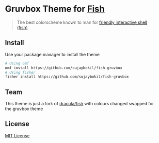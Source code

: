 # Gruvbox Theme for [Fish](http://fishshell.com)

> The best colorscheme known to man for [friendly interactive shell (fish)](http://fishshell.com)


## Install

Use your package manager to install the theme

```bash
# Using omf
omf install https://github.com/sujaybokil/fish-gruvbox
# Using fisher
fisher install https://github.com/sujaybokil/fish-gruvbox
```

## Team

This theme is just a fork of [dracula/fish](https://github.com/dracula/fish) with colours changed swapped for the gruvbox theme

## License

[MIT License](./LICENSE)
